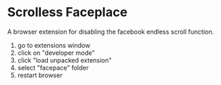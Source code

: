 # Scrolless Faceplace

A browser extension for disabling the facebook endless scroll function.

1. go to extensions window
2. click on "developer mode"
3. click "load unpacked extension"
4. select "facepace" folder
5. restart browser
